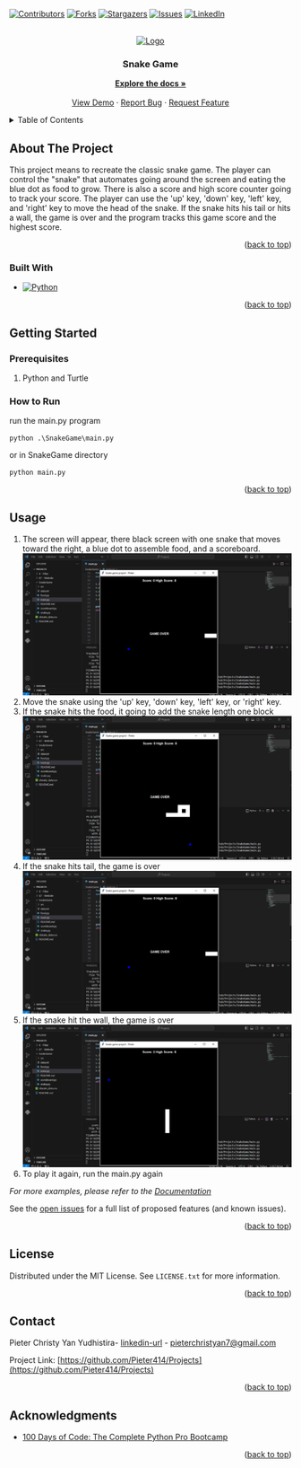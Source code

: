 <!-- Improved compatibility of back to top link: See: https://github.com/othneildrew/Best-README-Template/pull/73 -->
<a id="readme-top"></a>
<!--
*** Thanks for checking out the Best-README-Template. If you have a suggestion
*** that would make this better, please fork the repo and create a pull request
*** or simply open an issue with the tag "enhancement".
*** Don't forget to give the project a star!
*** Thanks again! Now go create something AMAZING! :D
-->



<!-- PROJECT SHIELDS -->
<!--
*** I'm using markdown "reference style" links for readability.
*** Reference links are enclosed in brackets [ ] instead of parentheses ( ).
*** See the bottom of this document for the declaration of the reference variables
*** for contributors-url, forks-url, etc. This is an optional, concise syntax you may use.
*** https://www.markdownguide.org/basic-syntax/#reference-style-links
-->
[![Contributors][contributors-shield]][contributors-url]
[![Forks][forks-shield]][forks-url]
[![Stargazers][stars-shield]][stars-url]
[![Issues][issues-shield]][issues-url]
[![LinkedIn][linkedin-shield]][linkedin-url]

<!-- PROJECT LOGO -->
<br />
<div align="center">
  <a href="https://github.com/Pieter414/Projects/tree/main/SnakeGame">
    <img src="../images/logo.png" alt="Logo" width="80" height="80">
  </a>

<h3 align="center">Snake Game</h3>

  <p align="center">
    <a href="https://github.com/Pieter414/Projects/tree/main/SnakeGame"><strong>Explore the docs »</strong></a>
    <br />
    <br />
    <a href="https://github.com/Pieter414/Projects/tree/main/SnakeGame">View Demo</a>
    ·
    <a href="https://github.com/Pieter414/Projects/issues/new?labels=bug&template=bug-report---.md">Report Bug</a>
    ·
    <a href="https://github.com/Pieter414/Projects/issues/new?labels=enhancement&template=feature-request---.md">Request Feature</a>
  </p>
</div>



<!-- TABLE OF CONTENTS -->
<details>
  <summary>Table of Contents</summary>
  <ol>
    <li>
      <a href="#about-the-project">About The Project</a>
      <ul>
        <li><a href="#built-with">Built With</a></li>
      </ul>
    </li>
    <li>
      <a href="#getting-started">Getting Started</a>
      <ul>
        <li><a href="#prerequisites">Prerequisites</a></li>
      </ul>
    </li>
    <li><a href="#usage">Usage</a></li>
    <li><a href="#contact">Contact</a></li>
    <li><a href="#acknowledgments">Acknowledgments</a></li>
  </ol>
</details>



<!-- ABOUT THE PROJECT -->
## About The Project

This project means to recreate the classic snake game. The player can control the "snake" that automates going around the screen and eating the blue dot as food to grow. There is also a score and high score counter going to track your score. The player can use the 'up' key, 'down' key, 'left' key, and 'right' key to move the head of the snake. If the snake hits his tail or hits a wall, the game is over and the program tracks this game score and the highest score.

<p align="right">(<a href="#readme-top">back to top</a>)</p>



### Built With

* [![Python][python.org]][Python-url]

<p align="right">(<a href="#readme-top">back to top</a>)</p>



<!-- GETTING STARTED -->
## Getting Started

### Prerequisites

1. Python and Turtle

### How to Run
run the main.py program
```
python .\SnakeGame\main.py
```

or in SnakeGame directory
```
python main.py
```

<p align="right">(<a href="#readme-top">back to top</a>)</p>



<!-- USAGE EXAMPLES -->
## Usage

1. The screen will appear, there black screen with one snake that moves toward the right, a blue dot to assemble food, and a scoreboard. 
![start screen](src/image1.png)
2. Move the snake using the 'up' key, 'down' key, 'left' key, or 'right' key. 
3. If the snake hits the food, it going to add the snake length one block
![longer snake](src/image2.png)
4. If the snake hits tail, the game is over
![snake hits itself](src/image3.png)
5. If the snake hit the wall, the game is over
![snake hit the wall](src/image4.png)
6. To play it again, run the main.py again

_For more examples, please refer to the [Documentation](https://github.com/Pieter414/Projects/tree/main/SnakeGames)_

See the [open issues](https://github.com/Pieter414/Projects/issues) for a full list of proposed features (and known issues).

<p align="right">(<a href="#readme-top">back to top</a>)</p>

<!-- LICENSE -->
## License

Distributed under the MIT License. See `LICENSE.txt` for more information.

<p align="right">(<a href="#readme-top">back to top</a>)</p>



<!-- CONTACT -->
## Contact

Pieter Christy Yan Yudhistira- [linkedin-url](https://www.linkedin.com/in/pieter-christy-yan-yudhistira/) - pieterchristyan7@gmail.com

Project Link: [https://github.com/Pieter414/Projects](https://github.com/Pieter414/Projects)

<p align="right">(<a href="#readme-top">back to top</a>)</p>



<!-- ACKNOWLEDGMENTS -->
## Acknowledgments

* [100 Days of Code: The Complete Python Pro Bootcamp](https://www.udemy.com/course/100-days-of-code/)

<p align="right">(<a href="#readme-top">back to top</a>)</p>



<!-- MARKDOWN LINKS & IMAGES -->
<!-- https://www.markdownguide.org/basic-syntax/#reference-style-links -->
[contributors-shield]: https://img.shields.io/github/contributors/pieter414/Projects.svg?style=for-the-badge
[contributors-url]:  https://github.com/Pieter414/Projects/graphs/contributors
[forks-shield]: https://img.shields.io/github/forks/pieter414/Projects.svg?style=for-the-badge
[forks-url]:  https://github.com/Pieter414/Projects/network/members
[stars-shield]: https://img.shields.io/github/stars/pieter414/Projects.svg?style=for-the-badge
[stars-url]:  https://github.com/Pieter414/Projects//stargazers
[issues-shield]: https://img.shields.io/github/issues/pieter414/Projects.svg?style=for-the-badge
[issues-url]:  https://github.com/Pieter414/Projects//issues
[linkedin-shield]: https://img.shields.io/badge/-LinkedIn-black.svg?style=for-the-badge&logo=linkedin&colorB=555
[linkedin-url]: https://www.linkedin.com/in/pieter-christy-yan-yudhistira/
[product-screenshot]: images/screenshot.png
[Bootstrap.com]: https://img.shields.io/badge/Bootstrap-563D7C?style=for-the-badge&logo=bootstrap&logoColor=white
[Bootstrap-url]: https://getbootstrap.com
[python.org]: https://img.shields.io/badge/python-3670A0?style=for-the-badge&logo=python&logoColor=ffdd54
[Python-url]: https://python.org
